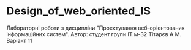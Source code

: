 # Design_of_web_oriented_IS
Лабораторні роботи з дисципліни "Проектування веб-орієнтованих інформаційних систем". Автор: студент групи ІТ.м-32 Тітарєв А.М.
Варіант 11
